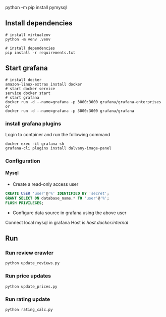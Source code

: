 python -m pip install pymysql

## Install dependencies

```
# install virtualenv
python -m venv .venv

# install dependencies
pip install -r requirements.txt
```

## Start grafana
```
# install docker
amazon-linux-extras install docker
# start docker service
service docker start
# start grafana
docker run -d --name=grafana -p 3000:3000 grafana/grafana-enterprises
or
docker run -d --name=grafana -p 3000:3000 grafana/grafana
```

### install grafana plugins
Login to container and run the following command
```
docker exec -it grafana sh
grafana-cli plugins install dalvany-image-panel
```
### Configuration

#### Mysql

* Create a read-only access user
```sql
CREATE USER 'user'@'%' IDENTIFIED BY 'secret';
GRANT SELECT ON database_name.* TO 'user'@'%';
FLUSH PRIVILEGES;
```
* Configure data source in grafana using the above user

Connect local mysql in grafana
Host is *host.docker.internal*



## Run
### Run review crawler
```
python update_reviews.py
```
### Run price updates
```
python update_prices.py
```
### Run rating update
```
python rating_calc.py
```